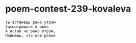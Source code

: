 # poem-contest-239-kovaleva
```
Ты встанешь рано утром
Засмотришься в окно
А встав не рано утром,
Поймешь, что все равно
```
